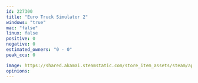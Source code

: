 ```yaml
---
id: 227300
title: "Euro Truck Simulator 2"
windows: "true"
mac: "false"
linux: false
positive: 0
negative: 0
estimated_owners: "0 - 0"
peak_ccu: 0

image: https://shared.akamai.steamstatic.com/store_item_assets/steam/apps/227300/header.jpg?t=1721725925
opinions:
---
```

